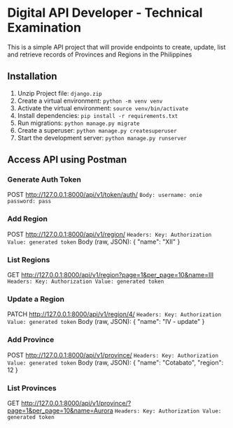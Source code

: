 # Digital API Developer - Technical Examination

This is a simple API project that will provide endpoints to create, update, list and retrieve records of Provinces and Regions in the Philippines

## Installation

1. Unzip Project file: `django.zip`
2. Create a virtual environment: `python -m venv venv`
3. Activate the virtual environment: `source venv/bin/activate`
4. Install dependencies: `pip install -r requirements.txt`
5. Run migrations: `python manage.py migrate`
6. Create a superuser: `python manage.py createsuperuser`
7. Start the development server: `python manage.py runserver`


## Access API using Postman

### Generate Auth Token
POST http://127.0.0.1:8000/api/v1/token/auth/
`Body:
    username: onie
    password: pass`

### Add Region
POST http://127.0.0.1:8000/api/v1/region/
`Headers:
    Key: Authorization
    Value: generated token`
    Body (raw, JSON):
        {
            "name": "XII"
        }

### List Regions
GET http://127.0.0.1:8000/api/v1/region?page=1&per_page=10&name=III
`Headers:
    Key: Authorization
    Value: generated token`

### Update a Region
PATCH http://127.0.0.1:8000/api/v1/region/4/
`Headers:
    Key: Authorization
    Value: generated token`
Body (raw, JSON):
    {
    "name": "IV - update"
    }

### Add Province
POST http://127.0.0.1:8000/api/v1/province/
`Headers:
    Key: Authorization
    Value: generated token`
Body (raw, JSON):
    {
    "name": "Cotabato",
    "region": 12
    }

### List Provinces
GET http://127.0.0.1:8000/api/v1/province/?page=1&per_page=10&name=Aurora
`Headers:
    Key: Authorization
    Value: generated token`
